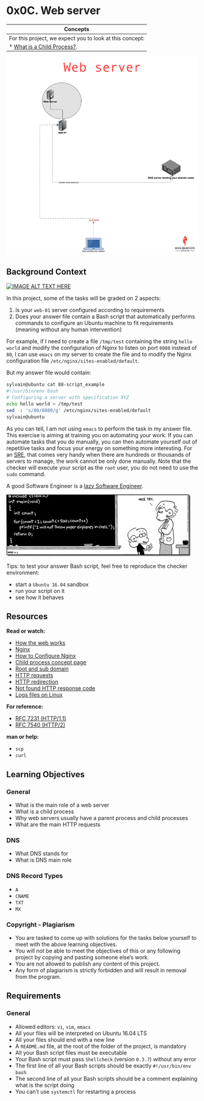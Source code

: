 # 0x0C. Web server

| Concepts                                                                                   |
| ------------------------------------------------------------------------------------------ |
| For this project, we expect you to look at this concept:                                   |
| * [What is a Child Process?](https://github.com/Amyn00/alx-concepts/blob/main/CHILD_PROCESS.md).                                                                                         |

<img src="https://github.com/Amyn00/alx-system_engineering-devops/blob/master/0x0C-web_server/images/server.png">

## Background Context

[![IMAGE ALT TEXT HERE](https://img.youtube.com/vi/AZg4uJkEa-4/0.jpg)](https://www.youtube.com/watch?v=AZg4uJkEa-4)

In this project, some of the tasks will be graded on 2 aspects:

1. Is your `web-01` server configured according to requirements
2. Does your answer file contain a Bash script that automatically performs commands to configure an Ubuntu machine to fit requirements (meaning without any human intervention)

For example, if I need to create a file `/tmp/test` containing the string `hello world` and modify the configuration of Nginx to listen on port `8080` instead of `80`, I can use `emacs` on my server to create the file and to modify the Nginx configuration file `/etc/nginx/sites-enabled/default`.

But my answer file would contain:
```bash
sylvain@ubuntu cat 88-script_example
#!/usr/bin/env bash
# Configuring a server with specification XYZ
echo hello world > /tmp/test
sed -i 's/80/8080/g' /etc/nginx/sites-enabled/default
sylvain@ubuntu
```
As you can tell, I am not using `emacs` to perform the task in my answer file. This exercise is aiming at training you on automating your work. If you can automate tasks that you do manually, you can then automate yourself out of repetitive tasks and focus your energy on something more interesting. For an [SRE](https://www.atlassian.com/incident-management/devops/sre), that comes very handy when there are hundreds or thousands of servers to manage, the work cannot be only done manually. Note that the checker will execute your script as the `root` user, you do not need to use the `sudo` command.

A good Software Engineer is a [lazy Software Engineer](https://www.techwell.com/techwell-insights/2013/12/why-best-programmers-are-lazy-and-act-dumb).

<img src="https://github.com/Amyn00/alx-system_engineering-devops/blob/master/0x0C-web_server/images/imge.jpg">

Tips: to test your answer Bash script, feel free to reproduce the checker environment:

* start a `Ubuntu 16.04` sandbox
* run your script on it
* see how it behaves

## Resources

**Read or watch:**

* [How the web works](https://developer.mozilla.org/en-US/docs/Learn/Getting_started_with_the_web/How_the_Web_works)
* [Nginx](https://en.wikipedia.org/wiki/Nginx)
* [How to Configure Nginx](https://www.digitalocean.com/community/tutorials/how-to-set-up-nginx-server-blocks-virtual-hosts-on-ubuntu-16-04)
* [Child process concept page](https://github.com/Amyn00/alx-system_engineering-devops/blob/master/0x0C-web_server/CHILD_PROCESS.md)
* [Root and sub domain](https://landingi.com/help/domains-vs-subdomains/)
* [HTTP requests](https://www.tutorialspoint.com/http/http_methods.htm)
* [HTTP redirection](https://moz.com/learn/seo/redirection)
* [Not found HTTP response code](https://en.wikipedia.org/wiki/HTTP_404)
* [Logs files on Linux](https://www.cyberciti.biz/faq/ubuntu-linux-gnome-system-log-viewer/)

**For reference:**

* [RFC 7231 (HTTP/1.1)](https://datatracker.ietf.org/doc/html/rfc7231)
* [RFC 7540 (HTTP/2)](https://datatracker.ietf.org/doc/html/rfc7540)

**man or help:**

* `scp`
* `curl`

## Learning Objectives

### General

* What is the main role of a web server
* What is a child process
* Why web servers usually have a parent process and child processes
* What are the main HTTP requests

### DNS

* What DNS stands for
* What is DNS main role

### DNS Record Types

* `A`
* `CNAME`
* `TXT`
* `MX`

### Copyright - Plagiarism

* You are tasked to come up with solutions for the tasks below yourself to meet with the above learning objectives.
* You will not be able to meet the objectives of this or any following project by copying and pasting someone else’s work.
* You are not allowed to publish any content of this project.
* Any form of plagiarism is strictly forbidden and will result in removal from the program.

## Requirements
### General

* Allowed editors: `vi`, `vim`, `emacs`
* All your files will be interpreted on Ubuntu 16.04 LTS
* All your files should end with a new line
* A `README.md` file, at the root of the folder of the project, is mandatory
* All your Bash script files must be executable
* Your Bash script must pass `Shellcheck` (version `0.3.7`) without any error
* The first line of all your Bash scripts should be exactly `#!/usr/bin/env bash`
* The second line of all your Bash scripts should be a comment explaining what is the script doing
* You can’t use `systemctl` for restarting a process

